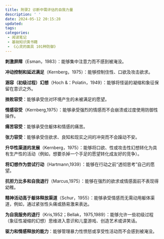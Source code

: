 ```yaml
---
title: 附录2 诊断中需评估的自我力量
description: ' '
date: 2024-05-12 20:15:28
updated:
tags:
categories:
 - 阅读笔记
 - 基础知识类书籍
 - 《心灵的面具 101种防御》
---
```

**刺激屏障**（Esman，1983）：能够集中注意力而不感到被淹没。

**冲动控制和延迟满足**（Kernberg，1975）：能够控制住性、口欲及攻击欲求。

**涵容（初级过程）幻想**（Hoch &：Polatin，1949）：能够将怪诞的凝缩和象征保留在意识之外。

**挫败容受**：能够承受住对环境产生的未被满足的愿望。

**情感容受**（Kernberg,1975）：能够承受强烈的情感而不会崩溃或过度使用防御性操作。

**痛苦容受**：能够承受住躯体和情感的痛苦。

**张力容受**：能够承受住欲求、良知和现实之间的冲突而不会躁动不安。

**升华性渠道的发展**（Kernberg，1975）：能够将口欲、性或攻击性幻想转化为具有生产性的活动（例如，想要杀掉一个手足的愿望转化成友好的竞争）。

**将幻想作为尝试行动**（Hartmann,1939）：能够在行动之前“透彻思考”自己的愿望。

**抗拒力比多和自我退行**（Marcus,1975）：能够在强烈的欲求或情感面前不表现得幼稚。

**精神活动高于躯体释放渠道**（Schur，1955）：能够承受情感而无需动用躯体渠道，例如，通过紧张性头痛或肠易激来表达。

**为自我服务的退行**（Kris,1952；Bellak，1975,1989）：能够允许一些初级过程（象征性凝缩的幻想）思维进入意识和儿童游戏、创造艺术或讲笑话。

**驱力和情感释放的能力**：能够管理暴力性愤怒或享受性活动而不会感到被淹没。



